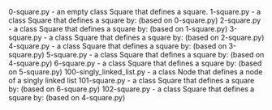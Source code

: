 0-square.py - an empty class Square that defines a square.
1-square.py - a class Square that defines a square by: (based on 0-square.py)
2-square.py - a class Square that defines a square by: (based on 1-square.py)
3-square.py - a class Square that defines a square by: (based on 2-square.py)
4-square.py - a class Square that defines a square by: (based on 3-square.py)
5-square.py - a class Square that defines a square by: (based on 4-square.py)
6-square.py - a class Square that defines a square by: (based on 5-square.py)
100-singly_linked_list.py - a class Node that defines a node of a singly linked list
101-square.py - a class Square that defines a square by: (based on 6-square.py)
102-square.py - a class Square that defines a square by: (based on 4-square.py)
